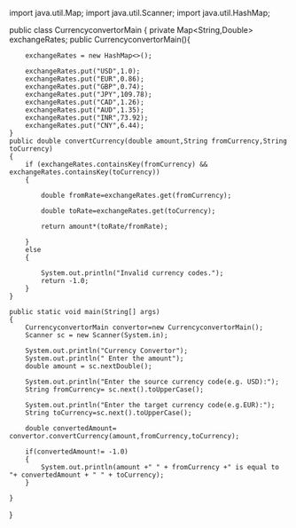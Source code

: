 import java.util.Map;
import java.util.Scanner;
import java.util.HashMap;

public class CurrencyconvertorMain {
    private Map<String,Double> exchangeRates;
    public CurrencyconvertorMain(){

        exchangeRates = new HashMap<>();

        exchangeRates.put("USD",1.0);
        exchangeRates.put("EUR",0.86);
        exchangeRates.put("GBP",0.74);
        exchangeRates.put("JPY",109.78);
        exchangeRates.put("CAD",1.26);
        exchangeRates.put("AUD",1.35);
        exchangeRates.put("INR",73.92);
        exchangeRates.put("CNY",6.44);
    }
    public double convertCurrency(double amount,String fromCurrency,String toCurrency)
    {
        if (exchangeRates.containsKey(fromCurrency) && exchangeRates.containsKey(toCurrency))
        {

            double fromRate=exchangeRates.get(fromCurrency);

            double toRate=exchangeRates.get(toCurrency);

            return amount*(toRate/fromRate);

        }
        else
        {

            System.out.println("Invalid currency codes.");
            return -1.0;
        }
    }

    public static void main(String[] args)
    {
        CurrencyconvertorMain convertor=new CurrencyconvertorMain();
        Scanner sc = new Scanner(System.in);

        System.out.println("Currency Convertor");
        System.out.println(" Enter the amount");
        double amount = sc.nextDouble();

        System.out.println("Enter the source currency code(e.g. USD):");
        String fromCurrency= sc.next().toUpperCase();

        System.out.println("Enter the target currency code(e.g.EUR):");
        String toCurrency=sc.next().toUpperCase();

        double convertedAmount= convertor.convertCurrency(amount,fromCurrency,toCurrency);

        if(convertedAmount!= -1.0)
        {
            System.out.println(amount +" " + fromCurrency +" is equal to "+ convertedAmount + " " + toCurrency);
        }

    }

}
